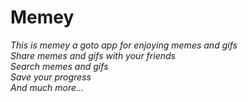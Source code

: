 # Memey

*This is memey a goto app for enjoying memes and gifs*<br>
*Share memes and gifs with your friends*<br>
*Search memes and gifs*<br>
*Save your progress*<br>
*And much more...*<br>
